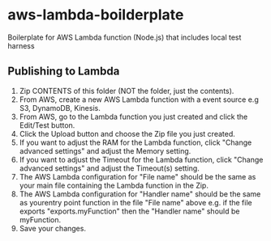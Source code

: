# aws-lambda-boilderplate
Boilerplate for AWS Lambda function (Node.js) that includes local test harness

## Publishing to Lambda

1. Zip CONTENTS of this folder (NOT the folder, just the contents).
2. From AWS, create a new AWS Lambda function with a event source e.g S3, DynamoDB, Kinesis.
3. From AWS, go to the Lambda function you just created and click the Edit/Test button.
4. Click the Upload button and choose the Zip file you just created.
5. If you want to adjust the RAM for the Lambda function, click "Change advanced settings" and adjust the Memory setting.
6. If you want to adjust the Timeout for the Lambda function, click "Change advanced settings" and adjust the Timeout(s) setting.
7. The AWS Lambda configuration for "File name" should be the same as your main file containing the Lambda function in the Zip.
8. The AWS Lambda configuration for "Handler name" should be the same as yourentry point function in the file "File name" above e.g. if the file exports "exports.myFunction" then the "Handler name" should be myFunction.
9. Save your changes.
